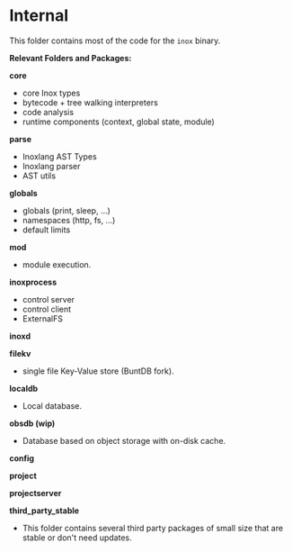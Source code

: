 # Internal

This folder contains most of the code for the `inox` binary.

**Relevant Folders and Packages:**

**core**

- core Inox types
- bytecode + tree walking interpreters
- code analysis
- runtime components (context, global state, module)

**parse**

- Inoxlang AST Types
- Inoxlang parser
- AST utils

**globals**

- globals (print, sleep, ...)
- namespaces (http, fs, ...)
- default limits

**mod**

- module execution.

**inoxprocess**

- control server
- control client
- ExternalFS

**inoxd**

**filekv**

- single file Key-Value store (BuntDB fork).

**localdb**

- Local database.

**obsdb (wip)**

- Database based on object storage with on-disk cache.

**config**

**project**

**projectserver**

**third_party_stable**

- This folder contains several third party packages of small size that are
  stable or don't need updates.
